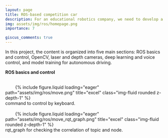 ```yaml
---
layout: page
title: ROS-based competition car
description: For an educational robotics company, we need to develop a ROS-based competition robot to meet the needs of existing university/college courses.
img: assets/img/ros/homepage.png
importance: 7

giscus_comments: true
---
```


In this project, the content is organized into five main sections: ROS basics and control, OpenCV, laser and depth cameras, deep learning and voice control, and model training for autonomous driving.

**ROS basics and control**

<div class="row justify-content-sm-center">
    <div class="col-sm-8 mt-3 mt-md-0">
        {% include figure.liquid loading="eager" path="assets/img/ros/move.png" title="excel" class="img-fluid rounded z-depth-1" %}
    </div>
</div>
<div class="caption">
    command to control by keyboard.
</div>

<div class="row justify-content-sm-center">
    <div class="col-sm-8 mt-3 mt-md-0">
        {% include figure.liquid loading="eager" path="assets/img/ros/move_rqt_graph.png" title="excel" class="img-fluid rounded z-depth-1" %}
    </div>
</div>
<div class="caption">
    rqt_graph for checking the correlation of topic and node.
</div>
